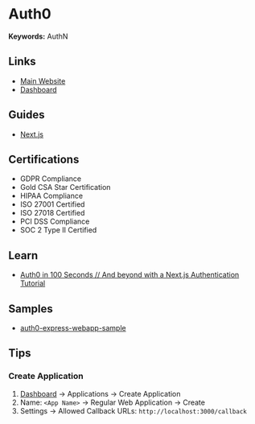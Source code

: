 # Auth0

<!--
https://app.pluralsight.com/library/courses/react-auth0-authentication-security/table-of-contents
https://www.linkedin.com/learning/react-securing-applications-2
https://www.linkedin.com/learning/serverless-architecture
https://egghead.io/blog/saas-app-with-nextjs-prisma-auth0-and-stripe
-->

**Keywords:** AuthN

## Links

- [Main Website](https://auth0.com)
- [Dashboard](https://manage.auth0.com/dashboard)

## Guides

- [Next.js](https://auth0.com/docs/quickstart/webapp/nextjs)

## Certifications

- GDPR Compliance
- Gold CSA Star Certification
- HIPAA Compliance
- ISO 27001 Certified
- ISO 27018 Certified
- PCI DSS Compliance
- SOC 2 Type II Certified

## Learn

- [Auth0 in 100 Seconds // And beyond with a Next.js Authentication Tutorial](https://youtube.com/watch?v=yufqeJLP1rI)

## Samples

- [auth0-express-webapp-sample](https://github.com/auth0-samples/auth0-express-webapp-sample)

## Tips

### Create Application

1. [Dashboard](https://manage.auth0.com/dashboard) -> Applications -> Create Application
2. Name: `<App Name>` -> Regular Web Application -> Create
3. Settings -> Allowed Callback URLs: `http://localhost:3000/callback`
